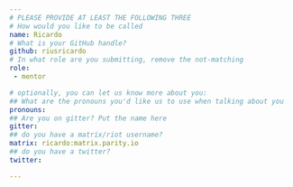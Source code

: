 ```yaml
---
# PLEASE PROVIDE AT LEAST THE FOLLOWING THREE
# How would you like to be called
name: Ricardo
# What is your GitHub handle?
github: riusricardo
# In what role are you submitting, remove the not-matching
role:
 - mentor

# optionally, you can let us know more about you:
## What are the pronouns you'd like us to use when talking about you
pronouns:
## Are you on gitter? Put the name here
gitter:
## do you have a matrix/riot username?
matrix: ricardo:matrix.parity.io
## do you have a twitter?
twitter:

---
```

